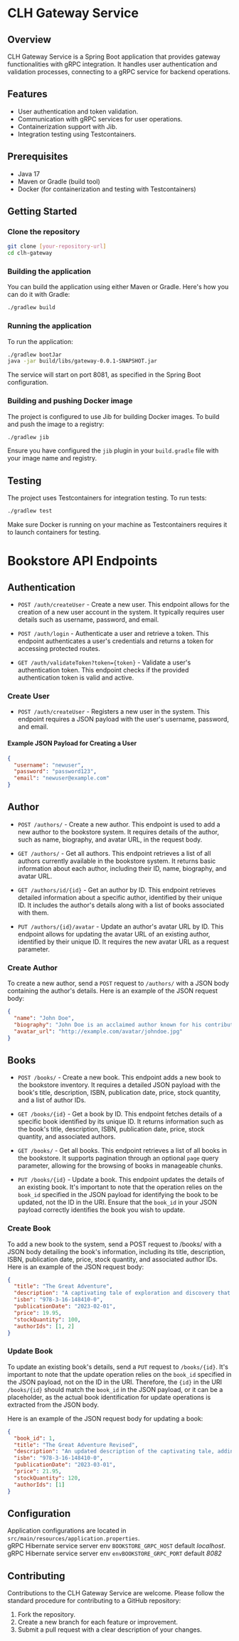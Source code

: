 # CLH Gateway Service

## Overview

CLH Gateway Service is a Spring Boot application that provides gateway functionalities with gRPC integration. It handles user authentication and validation processes, connecting to a gRPC service for backend operations.

## Features

- User authentication and token validation.
- Communication with gRPC services for user operations.
- Containerization support with Jib.
- Integration testing using Testcontainers.

## Prerequisites

- Java 17
- Maven or Gradle (build tool)
- Docker (for containerization and testing with Testcontainers)

## Getting Started

### Clone the repository

```bash
git clone [your-repository-url]
cd clh-gateway
```

### Building the application

You can build the application using either Maven or Gradle. Here's how you can do it with Gradle:

```bash
./gradlew build
```

### Running the application

To run the application:

```bash
./gradlew bootJar
java -jar build/libs/gateway-0.0.1-SNAPSHOT.jar
```

The service will start on port 8081, as specified in the Spring Boot configuration.

### Building and pushing Docker image

The project is configured to use Jib for building Docker images. To build and push the image to a registry:

```bash
./gradlew jib
```

Ensure you have configured the `jib` plugin in your `build.gradle` file with your image name and registry.

## Testing

The project uses Testcontainers for integration testing. To run tests:

```bash
./gradlew test
```

Make sure Docker is running on your machine as Testcontainers requires it to launch containers for testing.

# Bookstore API Endpoints

## Authentication

- `POST /auth/createUser` - Create a new user. This endpoint allows for the creation of a new user account in the system. It typically requires user details such as username, password, and email.

- `POST /auth/login` - Authenticate a user and retrieve a token. This endpoint authenticates a user's credentials and returns a token for accessing protected routes.

- `GET /auth/validateToken?token={token}` - Validate a user's authentication token. This endpoint checks if the provided authentication token is valid and active.

### Create User

- `POST /auth/createUser` - Registers a new user in the system. This endpoint requires a JSON payload with the user's username, password, and email.

#### Example JSON Payload for Creating a User

```json
{
  "username": "newuser",
  "password": "password123",
  "email": "newuser@example.com"
}
```

## Author

- `POST /authors/` - Create a new author. This endpoint is used to add a new author to the bookstore system. It requires details of the author, such as name, biography, and avatar URL, in the request body.

- `GET /authors/` - Get all authors. This endpoint retrieves a list of all authors currently available in the bookstore system. It returns basic information about each author, including their ID, name, biography, and avatar URL.

- `GET /authors/id/{id}` - Get an author by ID. This endpoint retrieves detailed information about a specific author, identified by their unique ID. It includes the author's details along with a list of books associated with them.

- `PUT /authors/{id}/avatar` - Update an author's avatar URL by ID. This endpoint allows for updating the avatar URL of an existing author, identified by their unique ID. It requires the new avatar URL as a request parameter.

### Create Author
To create a new author, send a `POST` request to `/authors/` with a JSON body containing the author's details. Here is an example of the JSON request body:

```json
{
  "name": "John Doe",
  "biography": "John Doe is an acclaimed author known for his contributions to modern literature. He has won numerous awards for his work.",
  "avatar_url": "http://example.com/avatar/johndoe.jpg"
}
```


## Books

- `POST /books/` - Create a new book. This endpoint adds a new book to the bookstore inventory. It requires a detailed JSON payload with the book's title, description, ISBN, publication date, price, stock quantity, and a list of author IDs.

- `GET /books/{id}` - Get a book by ID. This endpoint fetches details of a specific book identified by its unique ID. It returns information such as the book's title, description, ISBN, publication date, price, stock quantity, and associated authors.

- `GET /books/` - Get all books. This endpoint retrieves a list of all books in the bookstore. It supports pagination through an optional `page` query parameter, allowing for the browsing of books in manageable chunks.

- `PUT /books/{id}` - Update a book. This endpoint updates the details of an existing book. It's important to note that the operation relies on the `book_id` specified in the JSON payload for identifying the book to be updated, not the ID in the URI. Ensure that the `book_id` in your JSON payload correctly identifies the book you wish to update.


### Create Book
To add a new book to the system, send a POST request to /books/ with a JSON body detailing the book's information, including its title, description, ISBN, publication date, price, stock quantity, and associated author IDs. Here is an example of the JSON request body:
```json
{
  "title": "The Great Adventure",
  "description": "A captivating tale of exploration and discovery that takes readers on a thrilling journey across uncharted lands.",
  "isbn": "978-3-16-148410-0",
  "publicationDate": "2023-02-01",
  "price": 19.95,
  "stockQuantity": 100,
  "authorIds": [1, 2]
}
```

### Update Book

To update an existing book's details, send a `PUT` request to `/books/{id}`. It's important to note that the update operation relies on the `book_id` specified in the JSON payload, not on the ID in the URI. Therefore, the `{id}` in the URI `/books/{id}` should match the `book_id` in the JSON payload, or it can be a placeholder, as the actual book identification for update operations is extracted from the JSON body.

Here is an example of the JSON request body for updating a book:

```json
{
  "book_id": 1,
  "title": "The Great Adventure Revised",
  "description": "An updated description of the captivating tale, adding insights into the exploration and discoveries made.",
  "isbn": "978-3-16-148410-0",
  "publicationDate": "2023-03-01",
  "price": 21.95,
  "stockQuantity": 120,
  "authorIds": [1]
}
```

## Configuration

Application configurations are located in `src/main/resources/application.properties`.  
gRPC Hibernate service server env `BOOKSTORE_GRPC_HOST`  default _localhost_.   
gRPC Hibernate service server env `envBOOKSTORE_GRPC_PORT`  default _8082_  


## Contributing

Contributions to the CLH Gateway Service are welcome. Please follow the standard procedure for contributing to a GitHub repository:

1. Fork the repository.
2. Create a new branch for each feature or improvement.
3. Submit a pull request with a clear description of your changes.